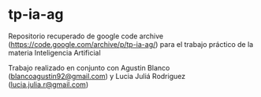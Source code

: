 # tp-ia-ag
Repositorio recuperado de google code archive (https://code.google.com/archive/p/tp-ia-ag/) para el trabajo práctico
de la materia Inteligencia Artificial

Trabajo realizado en conjunto con Agustin Blanco (blancoagustin92@gmail.com) y Lucia Juliá Rodriguez (lucia.julia.r@gmail.com)
